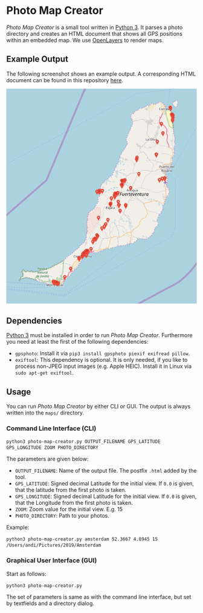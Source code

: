 # Photo Map Creator

_Photo Map Creator_ is a small tool written in [Python 3](https://www.python.org/download/releases/3.0/).
It parses a photo directory and creates an HTML document that shows all GPS positions within an embedded map.
We use [OpenLayers](https://openlayers.org) to render maps.

## Example Output

The following screenshot shows an example output.
A corresponding HTML document can be found in this repository [here](maps/fuerteventura2015.html).

![alt text](screenshots/fuerteventura2015.png)

## Dependencies

[Python 3](https://www.python.org/download/releases/3.0/) must be installed in order to run _Photo Map Creator_.
Furthermore you need at least the first of the following dependencies:

* `gpsphoto`: Install it via `pip3 install gpsphoto piexif exifread pillow`.
* `exiftool`: This dependency is optional. It is only needed, if you like to process non-JPEG input images (e.g. Apple HEIC). Install it in Linux via `sudo apt-get exiftool`.

## Usage

You can run _Photo Map Creator_ by either CLI or GUI. The output is always written into the `maps/` directory.

### Command Line Interface (CLI)

```
python3 photo-map-creator.py OUTPUT_FILENAME GPS_LATITUDE GPS_LONGITUDE ZOOM PHOTO_DIRECTORY
```

The parameters are given below:

* `OUTPUT_FILENAME`: Name of the output file. The postfix `.html` added by the tool.
* `GPS_LATITUDE`: Signed decimal Latitude for the initial view. If `0.0` is given, that the latitude from the first photo is taken.
* `GPS_LONGITUDE`: Signed decimal Latitude for the initial view. If `0.0` is given, that the Longitude from the first photo is taken.
* `ZOOM`: Zoom value for the initial view. E.g. 15
* `PHOTO_DIRECTORY`: Path to your photos.

Example:

```
python3 photo-map-creator.py amsterdam 52.3667 4.8945 15 /Users/andi/Pictures/2019/Amsterdam
```

### Graphical User Interface (GUI)

Start as follows:

```
python3 photo-map-creator.py
```

The set of parameters is same as with the command line interface, but set by textfields and a directory dialog.
